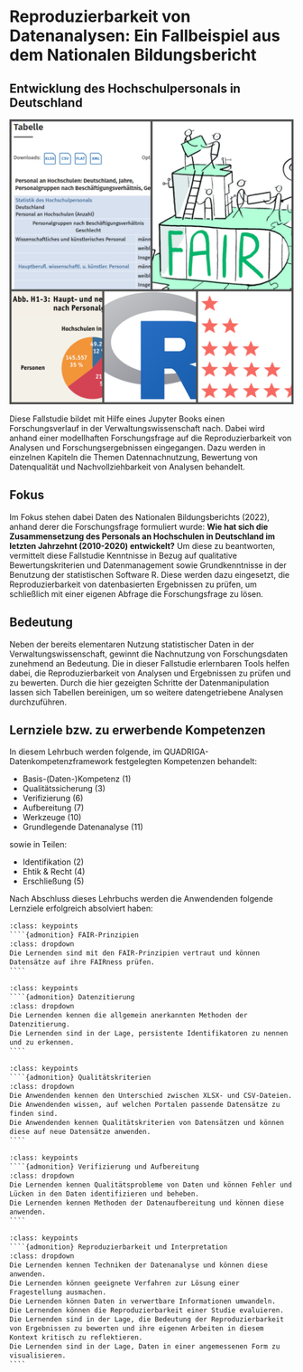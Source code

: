 # Reproduzierbarkeit von Datenanalysen: Ein Fallbeispiel aus dem Nationalen Bildungsbericht 
## Entwicklung des Hochschulpersonals in Deutschland 


![](_images/Collage_2.png)


Diese Fallstudie bildet mit Hilfe eines Jupyter Books einen Forschungsverlauf in der Verwaltungswissenschaft nach. Dabei wird anhand einer modellhaften Forschungsfrage auf die Reproduzierbarkeit von Analysen und Forschungsergebnissen eingegangen. Dazu werden in einzelnen Kapiteln die Themen Datennachnutzung, Bewertung von Datenqualität und Nachvollziehbarkeit von Analysen behandelt.


## Fokus

Im Fokus stehen dabei Daten des Nationalen Bildungsberichts (2022), anhand derer die Forschungsfrage formuliert wurde: 
**Wie hat sich die Zusammensetzung des Personals an Hochschulen in Deutschland im letzten Jahrzehnt (2010-2020) entwickelt?**
Um diese zu beantworten, vermittelt diese Fallstudie Kenntnisse in Bezug auf qualitative Bewertungskriterien und Datenmanagement sowie Grundkenntnisse in der Benutzung der statistischen Software R. Diese werden dazu eingesetzt, die Reproduzierbarkeit von datenbasierten Ergebnissen zu prüfen, um schließlich mit einer eigenen Abfrage die Forschungsfrage zu lösen.


## Bedeutung

Neben der bereits elementaren Nutzung statistischer Daten in der Verwaltungswissenschaft, gewinnt die Nachnutzung von Forschungsdaten zunehmend an Bedeutung. Die in dieser Fallstudie erlernbaren Tools helfen dabei, die Reproduzierbarkeit von Analysen und Ergebnissen zu prüfen und zu bewerten. Durch die hier gezeigten Schritte der Datenmanipulation lassen sich Tabellen bereinigen, um so weitere datengetriebene Analysen durchzuführen.


## Lernziele bzw. zu erwerbende Kompetenzen  

In diesem Lehrbuch werden folgende, im QUADRIGA-Datenkompetenzframework festgelegten Kompetenzen behandelt:  

- Basis-(Daten-)Kompetenz (1)
- Qualitätssicherung (3)
- Verifizierung (6)
- Aufbereitung (7)
- Werkzeuge (10)
- Grundlegende Datenanalyse (11)

sowie in Teilen:

- Identifikation (2)
- Ehtik & Recht (4)
- Erschließung (5)  

Nach Abschluss dieses Lehrbuchs werden die Anwendenden folgende Lernziele erfolgreich absolviert haben:  

`````{admonition} Grundsätze des Datenmanagements
:class: keypoints
````{admonition} FAIR-Prinzipien
:class: dropdown
Die Lernenden sind mit den FAIR-Prinzipien vertraut und können Datensätze auf ihre FAIRness prüfen.
````
`````

`````{admonition} Datenzitierung
:class: keypoints
````{admonition} Datenzitierung
:class: dropdown
Die Lernenden kennen die allgemein anerkannten Methoden der Datenzitierung.
Die Lernenden sind in der Lage, persistente Identifikatoren zu nennen und zu erkennen.
````
`````

`````{admonition} Sicherstellen der Qualität von Datensätzen
:class: keypoints
````{admonition} Qualitätskriterien
:class: dropdown
Die Anwendenden kennen den Unterschied zwischen XLSX- und CSV-Dateien.
Die Anwendenden wissen, auf welchen Portalen passende Datensätze zu finden sind.
Die Anwendenden kennen Qualitätskriterien von Datensätzen und können diese auf neue Datensätze anwenden.
````
`````

`````{admonition} Datenmanipulation
:class: keypoints
````{admonition} Verifizierung und Aufbereitung
:class: dropdown
Die Lernenden kennen Qualitätsprobleme von Daten und können Fehler und Lücken in den Daten identifizieren und beheben.
Die Lernenden kennen Methoden der Datenaufbereitung und können diese anwenden.
````
`````

`````{admonition} Analyse
:class: keypoints
````{admonition} Reproduzierbarkeit und Interpretation
:class: dropdown
Die Lernenden kennen Techniken der Datenanalyse und können diese anwenden.
Die Lernenden können geeignete Verfahren zur Lösung einer Fragestellung ausmachen.
Die Lernenden können Daten in verwertbare Informationen umwandeln.
Die Lernenden können die Reproduzierbarkeit einer Studie evaluieren.
Die Lernenden sind in der Lage, die Bedeutung der Reproduzierbarkeit von Ergebnissen zu bewerten und ihre eigenen Arbeiten in diesem Kontext kritisch zu reflektieren.
Die Lernenden sind in der Lage, Daten in einer angemessenen Form zu visualisieren.
````
`````
